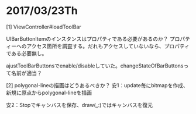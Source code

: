# 2017/03/23Th
[1] ViewController#loadToolBar
 
UIBarButtonItemのインスタンスはプロパティである必要があるのか？
プロパティーへのアクセス箇所を調査する。だれもアクセスしていないなら、プロパティである必要無し。

ajustToolBarButtonsでenable/disableしていた。changeStateOfBarButtonsって名前が適当？

[2] polygonal-lineの描画はどうあるべきか？
安1：update毎にbitmapを作成、新規に原点からpolygonal-lineを描画

安2：Stopでキャンバスを保存、draw(_:)ではキャンバスを復元
